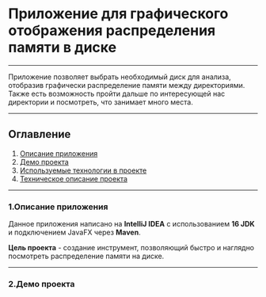 # Приложение для графического отображения распределения памяти в диске
___
Приложение позволяет выбрать необходимый диск для анализа, отобразив графически распределение памяти между директориями. Также есть возможность пройти дальше по интересующей нас директории и посмотреть, что занимает много места.
___
## Оглавление
1. [Описание приложения](#anchor2)
2. [Демо проекта](#anchor)
3. [Используемые технологии в проекте](#anchor3)
4. [Техническое описание проекта](#anchor1)
___
<a id="anchor2"></a>
### 1.Описание приложения
Данное приложения написано на **IntelliJ IDEA** с использованием **16 JDK** и подключением JavaFX через **Maven**.

**Цель проекта** - создание инструмент, позволяющий быстро и наглядно посмотреть распределение памяти на диске.
___
<a id="anchor"></a>
### 2.Демо проекта 